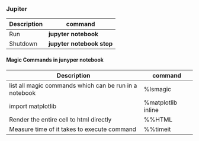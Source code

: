 <!--ts-->
<!--te-->

### Jupiter

Description | command
------------------------------------|-----
Run | **jupyter notebook**
Shutdown | **jupyter notebook stop**

#### Magic Commands in junyper notebook

Description | command
------------------------------------|-----
list all magic commands which can be run in a notebook | %lsmagic
import matplotlib | %matplotlib inline
Render the entire cell to html directly | %%HTML
Measure time of it takes to execute command | %%timeit


